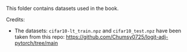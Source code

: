 This folder contains datasets used in the book.

Credits:
- The datasets: `cifar10-lt_train.npz` and `cifar10_test.npz` have been taken from this repo: https://github.com/Chumsy0725/logit-adj-pytorch/tree/main
